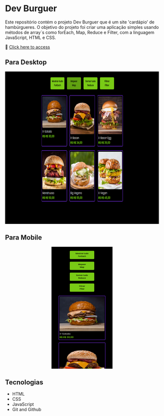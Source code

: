 # Dev Burguer

Este repositório contém o projeto Dev Burguer que é um site 'cardápio' de hambúrgueres. O objetivo do projeto foi criar uma aplicação simples usando métodos de array´s como forEach, Map, Reduce e Filter, com a linguagem JavaScript, HTML e CSS.

🔗 [Click here to access](https://n4ju15.github.io/dev_burguer/)

## Para Desktop
<div align="center">
<img src="./img/readme.png" width="800" height="500" loop>
</div>

## Para Mobile
<div align="center">
<img src="./img/mobile.png"  width="200" height="400">
</div>

## Tecnologias

- HTML
- CSS
- JavaScript
- Git and Github






